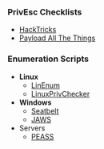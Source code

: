### PrivEsc Checklists
- [HackTricks](https://book.hacktricks.xyz/welcome/readme)
- [Payload All The Things](https://github.com/swisskyrepo/PayloadsAllTheThings/blob/master/Methodology%20and%20Resources/Reverse%20Shell%20Cheatsheet.md)

### Enumeration Scripts

- **Linux**
	- [LinEnum](https://github.com/rebootuser/LinEnum)
	- [LinuxPrivChecker](https://github.com/sleventyeleven/linuxprivchecker)
- **Windows**
	- [Seatbelt](https://github.com/GhostPack/Seatbelt)
	- [JAWS](https://github.com/411Hall/JAWS)
- Servers
	- [PEASS](https://github.com/carlospolop/PEASS-ng)
